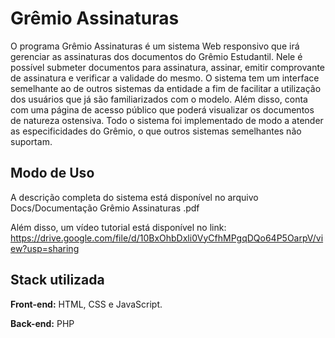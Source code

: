 
# Grêmio Assinaturas

O programa Grêmio Assinaturas é um sistema Web responsivo que irá gerenciar as assinaturas dos documentos do Grêmio Estudantil. Nele é  possível submeter documentos para assinatura, assinar, emitir comprovante de assinatura e verificar a validade do mesmo. O sistema tem um interface semelhante ao de outros sistemas da entidade a fim de facilitar a utilização dos usuários que já são familiarizados com o modelo. Além disso, conta com uma página de acesso público que poderá visualizar os documentos de natureza ostensiva. Todo o sistema foi implementado de modo a atender as especificidades do Grêmio, o que outros sistemas semelhantes não suportam.


## Modo de Uso

A descrição completa do sistema está disponível no arquivo Docs/Documentação Grêmio Assinaturas .pdf

Além disso, um vídeo tutorial está disponível no link: https://drive.google.com/file/d/10BxOhbDxli0VyCfhMPgqDQo64P5OarpV/view?usp=sharing 
## Stack utilizada

**Front-end:** HTML, CSS e JavaScript.

**Back-end:** PHP

